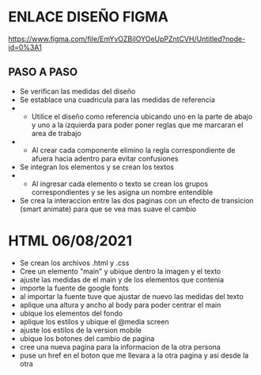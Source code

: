 # ENLACE DISEÑO FIGMA
https://www.figma.com/file/EmYvOZBiIOYOeUpPZntCVH/Untitled?node-id=0%3A1

## PASO A PASO

- Se verifican las medidas del diseño
- Se establace una cuadricula para las medidas de referencia 
- - Utilice el diseño como referencia ubicando uno en la parte de abajo y uno a la izquierda para poder poner reglas que me marcaran el area de trabajo
- - Al crear cada componente elimino la regla correspondiente de afuera hacia adentro para evitar confusiones
- Se integran los elementos y se crean los textos
- - Al ingresar cada elemento o texto se crean los grupos correspondientes y se les asigna un nombre entendible
- Se crea la interaccion entre las dos paginas con un efecto de transicion (smart animate) para que se vea mas suave el cambio

# HTML 06/08/2021
- Se crean los archivos .html y .css
- Cree un elemento "main" y ubique dentro la imagen y el texto
- ajuste las medidas de el main y de los elementos que contenia
- importe la fuente de google fonts
- al importar la fuente tuve que ajustar de nuevo las medidas del texto 
- aplique una altura y ancho al body para poder centrar el main
- ubique los elementos del fondo
- aplique los estilos y ubique el @media screen
- ajuste los estilos de la version mobile
- ubique los botones del cambio de pagina
- cree una nueva pagina para la informacion de la otra persona 
- puse un href en el boton que me llevara a la otra pagina y asi desde la otra
